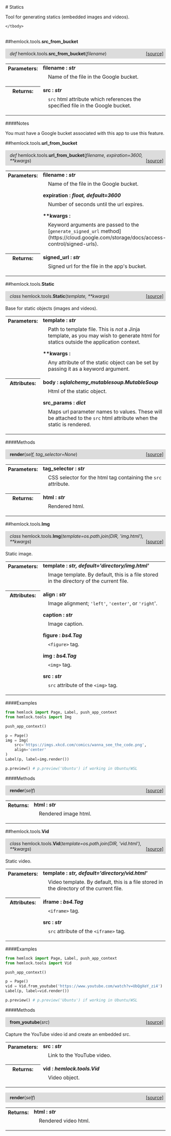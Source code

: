 <script src="https://cdn.mathjax.org/mathjax/latest/MathJax.js?config=TeX-AMS-MML_HTMLorMML" type="text/javascript"></script>

<link rel="stylesheet" href="https://assets.readthedocs.org/static/css/readthedocs-doc-embed.css" type="text/css" />

<style>
    a.src-href {
        float: right;
    }
    p.attr {
        margin-top: 0.5em;
        margin-left: 1em;
    }
    p.func-header {
        background-color: gainsboro;
        border-radius: 0.1em;
        padding: 0.5em;
        padding-left: 1em;
    }
    table.field-table {
        border-radius: 0.1em
    }
</style># Statics

Tool for generating statics (embedded images and videos).

<table class="docutils field-list field-table" frame="void" rules="none">
    <col class="field-name" />
    <col class="field-body" />
    <tbody valign="top">
        
    </tbody>
</table>



##hemlock.tools.**src_from_bucket**

<p class="func-header">
    <i>def</i> hemlock.tools.<b>src_from_bucket</b>(<i>filename</i>) <a class="src-href" target="_blank" href="https://github.com/dsbowen/hemlock/blob/master/hemlock/tools/statics.py#L22">[source]</a>
</p>



<table class="docutils field-list field-table" frame="void" rules="none">
    <col class="field-name" />
    <col class="field-body" />
    <tbody valign="top">
        <tr class="field">
    <th class="field-name"><b>Parameters:</b></td>
    <td class="field-body" width="100%"><b>filename : <i>str</i></b>
<p class="attr">
    Name of the file in the Google bucket.
</p></td>
</tr>
<tr class="field">
    <th class="field-name"><b>Returns:</b></td>
    <td class="field-body" width="100%"><b>src : <i>str</i></b>
<p class="attr">
    <code>src</code> html attribute which references the specified file in the Google bucket.
</p></td>
</tr>
    </tbody>
</table>

####Notes

You must have a Google bucket associated with this app to use this
feature.

##hemlock.tools.**url_from_bucket**

<p class="func-header">
    <i>def</i> hemlock.tools.<b>url_from_bucket</b>(<i>filename, expiration=3600, **kwargs</i>) <a class="src-href" target="_blank" href="https://github.com/dsbowen/hemlock/blob/master/hemlock/tools/statics.py#L44">[source]</a>
</p>



<table class="docutils field-list field-table" frame="void" rules="none">
    <col class="field-name" />
    <col class="field-body" />
    <tbody valign="top">
        <tr class="field">
    <th class="field-name"><b>Parameters:</b></td>
    <td class="field-body" width="100%"><b>filename : <i>str</i></b>
<p class="attr">
    Name of the file in the Google bucket.
</p>
<b>expiration : <i>float, default=3600</i></b>
<p class="attr">
    Number of seconds until the url expires.
</p>
<b>**kwargs : <i></i></b>
<p class="attr">
    Keyword arguments are passed to the [<code>generate_signed_url</code> method] (https://cloud.google.com/storage/docs/access-control/signed-urls).
</p></td>
</tr>
<tr class="field">
    <th class="field-name"><b>Returns:</b></td>
    <td class="field-body" width="100%"><b>signed_url : <i>str</i></b>
<p class="attr">
    Signed url for the file in the app's bucket.
</p></td>
</tr>
    </tbody>
</table>



##hemlock.tools.**Static**

<p class="func-header">
    <i>class</i> hemlock.tools.<b>Static</b>(<i>template, **kwargs</i>) <a class="src-href" target="_blank" href="https://github.com/dsbowen/hemlock/blob/master/hemlock/tools/statics.py#L69">[source]</a>
</p>

Base for static objects (images and videos).

<table class="docutils field-list field-table" frame="void" rules="none">
    <col class="field-name" />
    <col class="field-body" />
    <tbody valign="top">
        <tr class="field">
    <th class="field-name"><b>Parameters:</b></td>
    <td class="field-body" width="100%"><b>template : <i>str</i></b>
<p class="attr">
    Path to template file. This is <em>not</em> a Jinja template, as you may wish to generate html for statics outside the application context.
</p>
<b>**kwargs : <i></i></b>
<p class="attr">
    Any attribute of the static object can be set by passing it as a keyword argument.
</p></td>
</tr>
<tr class="field">
    <th class="field-name"><b>Attributes:</b></td>
    <td class="field-body" width="100%"><b>body : <i>sqlalchemy_mutablesoup.MutableSoup</i></b>
<p class="attr">
    Html of the static object.
</p>
<b>src_params : <i>dict</i></b>
<p class="attr">
    Maps url parameter names to values. These will be attached to the <code>src</code> html attribute when the static is rendered.
</p></td>
</tr>
    </tbody>
</table>



####Methods



<p class="func-header">
    <i></i> <b>render</b>(<i>self, tag_selector=None</i>) <a class="src-href" target="_blank" href="https://github.com/dsbowen/hemlock/blob/master/hemlock/tools/statics.py#L97">[source]</a>
</p>



<table class="docutils field-list field-table" frame="void" rules="none">
    <col class="field-name" />
    <col class="field-body" />
    <tbody valign="top">
        <tr class="field">
    <th class="field-name"><b>Parameters:</b></td>
    <td class="field-body" width="100%"><b>tag_selector : <i>str</i></b>
<p class="attr">
    CSS selector for the html tag containing the <code>src</code> attribute.
</p></td>
</tr>
<tr class="field">
    <th class="field-name"><b>Returns:</b></td>
    <td class="field-body" width="100%"><b>html : <i>str</i></b>
<p class="attr">
    Rendered html.
</p></td>
</tr>
    </tbody>
</table>



##hemlock.tools.**Img**

<p class="func-header">
    <i>class</i> hemlock.tools.<b>Img</b>(<i>template=os.path.join(DIR, 'img.html'), **kwargs</i>) <a class="src-href" target="_blank" href="https://github.com/dsbowen/hemlock/blob/master/hemlock/tools/statics.py#L134">[source]</a>
</p>

Static image.

<table class="docutils field-list field-table" frame="void" rules="none">
    <col class="field-name" />
    <col class="field-body" />
    <tbody valign="top">
        <tr class="field">
    <th class="field-name"><b>Parameters:</b></td>
    <td class="field-body" width="100%"><b>template : <i>str, default='directory/img.html'</i></b>
<p class="attr">
    Image template. By default, this is a file stored in the directory of the current file.
</p></td>
</tr>
<tr class="field">
    <th class="field-name"><b>Attributes:</b></td>
    <td class="field-body" width="100%"><b>align : <i>str</i></b>
<p class="attr">
    Image alignment; <code>'left'</code>, <code>'center'</code>, or <code>'right</code>'.
</p>
<b>caption : <i>str</i></b>
<p class="attr">
    Image caption.
</p>
<b>figure : <i>bs4.Tag</i></b>
<p class="attr">
    <code>&lt;figure&gt;</code> tag.
</p>
<b>img : <i>bs4.Tag</i></b>
<p class="attr">
    <code>&lt;img&gt;</code> tag.
</p>
<b>src : <i>str</i></b>
<p class="attr">
    <code>src</code> attribute of the <code>&lt;img&gt;</code> tag.
</p></td>
</tr>
    </tbody>
</table>

####Examples

```python
from hemlock import Page, Label, push_app_context
from hemlock.tools import Img

push_app_context()

p = Page()
img = Img(
    src='https://imgs.xkcd.com/comics/wanna_see_the_code.png',
    align='center'
)
Label(p, label=img.render())

p.preview() # p.preview('Ubuntu') if working in Ubuntu/WSL
```

####Methods



<p class="func-header">
    <i></i> <b>render</b>(<i>self</i>) <a class="src-href" target="_blank" href="https://github.com/dsbowen/hemlock/blob/master/hemlock/tools/statics.py#L226">[source]</a>
</p>



<table class="docutils field-list field-table" frame="void" rules="none">
    <col class="field-name" />
    <col class="field-body" />
    <tbody valign="top">
        <tr class="field">
    <th class="field-name"><b>Returns:</b></td>
    <td class="field-body" width="100%"><b>html : <i>str</i></b>
<p class="attr">
    Rendered image html.
</p></td>
</tr>
    </tbody>
</table>



##hemlock.tools.**Vid**

<p class="func-header">
    <i>class</i> hemlock.tools.<b>Vid</b>(<i>template=os.path.join(DIR, 'vid.html'), **kwargs</i>) <a class="src-href" target="_blank" href="https://github.com/dsbowen/hemlock/blob/master/hemlock/tools/statics.py#L243">[source]</a>
</p>

Static video.

<table class="docutils field-list field-table" frame="void" rules="none">
    <col class="field-name" />
    <col class="field-body" />
    <tbody valign="top">
        <tr class="field">
    <th class="field-name"><b>Parameters:</b></td>
    <td class="field-body" width="100%"><b>template : <i>str, default='directory/vid.html'</i></b>
<p class="attr">
    Video template. By default, this is a file stored in the directory of the current file.
</p></td>
</tr>
<tr class="field">
    <th class="field-name"><b>Attributes:</b></td>
    <td class="field-body" width="100%"><b>iframe : <i>bs4.Tag</i></b>
<p class="attr">
    <code>&lt;iframe&gt;</code> tag.
</p>
<b>src : <i>str</i></b>
<p class="attr">
    <code>src</code> attribute of the <code>&lt;iframe&gt;</code> tag.
</p></td>
</tr>
    </tbody>
</table>

####Examples

```python
from hemlock import Page, Label, push_app_context
from hemlock.tools import Vid

push_app_context()

p = Page()
vid = Vid.from_youtube('https://www.youtube.com/watch?v=UbQgXeY_zi4')
Label(p, label=vid.render())

p.preview() # p.preview('Ubuntu') if working in Ubuntu/WSL
```

####Methods



<p class="func-header">
    <i></i> <b>from_youtube</b>(<i>src</i>) <a class="src-href" target="_blank" href="https://github.com/dsbowen/hemlock/blob/master/hemlock/tools/statics.py#L291">[source]</a>
</p>

Capture the YouTube video id and create an embedded src.

<table class="docutils field-list field-table" frame="void" rules="none">
    <col class="field-name" />
    <col class="field-body" />
    <tbody valign="top">
        <tr class="field">
    <th class="field-name"><b>Parameters:</b></td>
    <td class="field-body" width="100%"><b>src : <i>str</i></b>
<p class="attr">
    Link to the YouTube video.
</p></td>
</tr>
<tr class="field">
    <th class="field-name"><b>Returns:</b></td>
    <td class="field-body" width="100%"><b>vid : <i>hemlock.tools.Vid</i></b>
<p class="attr">
    Video object.
</p></td>
</tr>
    </tbody>
</table>





<p class="func-header">
    <i></i> <b>render</b>(<i>self</i>) <a class="src-href" target="_blank" href="https://github.com/dsbowen/hemlock/blob/master/hemlock/tools/statics.py#L315">[source]</a>
</p>



<table class="docutils field-list field-table" frame="void" rules="none">
    <col class="field-name" />
    <col class="field-body" />
    <tbody valign="top">
        <tr class="field">
    <th class="field-name"><b>Returns:</b></td>
    <td class="field-body" width="100%"><b>html : <i>str</i></b>
<p class="attr">
    Rendered video html.
</p></td>
</tr>
    </tbody>
</table>


